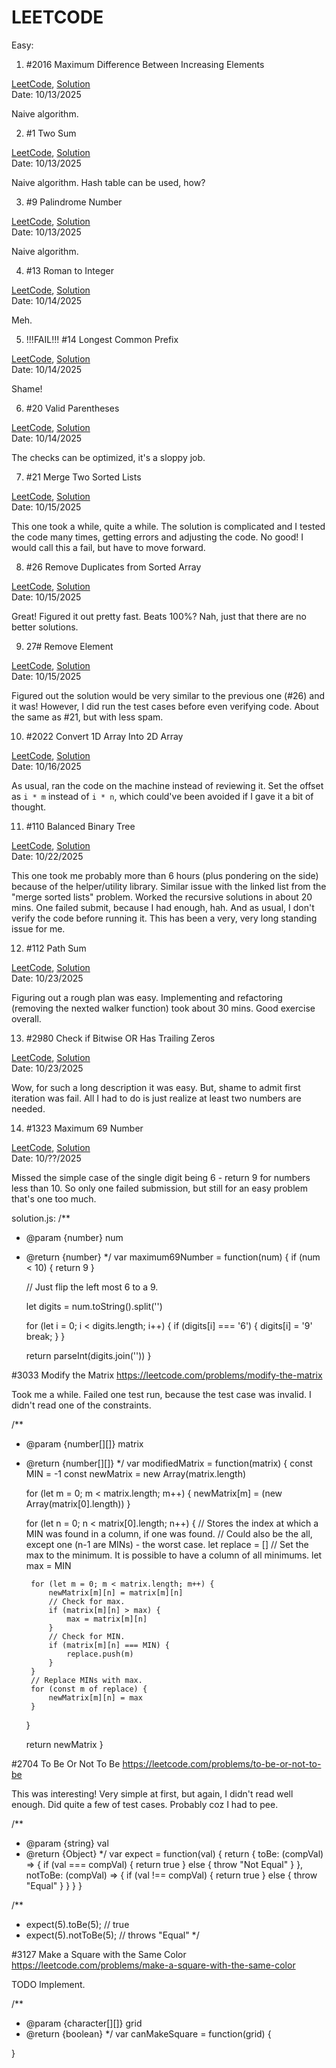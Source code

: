 
LEETCODE
========

Easy:

1. #2016 Maximum Difference Between Increasing Elements

[LeetCode](https://leetcode.com/problems/maximum-difference-between-increasing-elements/),
[Solution](./solutions/2016/solution.js)\
Date: 10/13/2025

Naive algorithm.

2. #1 Two Sum

[LeetCode](https://leetcode.com/problems/two-sum/),
[Solution](./solutions/1/solution.js)\
Date: 10/13/2025

Naive algorithm.
Hash table can be used, how?

3. #9 Palindrome Number

[LeetCode](https://leetcode.com/problems/palindrome-number),
[Solution](./solutions/9/solution.js)\
Date: 10/13/2025

Naive algorithm.

4. #13 Roman to Integer

[LeetCode](https://leetcode.com/problems/roman-to-integer),
[Solution](./solutions/13/solution.js)\
Date: 10/14/2025

Meh.

5. !!!FAIL!!! #14 Longest Common Prefix

[LeetCode](https://leetcode.com/problems/longest-common-prefix),
[Solution](./solutions/14/solution.js)\
Date: 10/14/2025

Shame!

6. #20 Valid Parentheses

[LeetCode](https://leetcode.com/problems/valid-parentheses/),
[Solution](./solutions/20/solution.js)\
Date: 10/14/2025

The checks can be optimized, it's a sloppy job.

7. #21 Merge Two Sorted Lists

[LeetCode](https://leetcode.com/problems/merge-two-sorted-lists),
[Solution](./solutions/21/solution.js)\
Date: 10/15/2025

This one took a while, quite a while. The solution is complicated and
I tested the code many times, getting errors and adjusting the code.
No good! I would call this a fail, but have to move forward.

8. #26 Remove Duplicates from Sorted Array

[LeetCode](https://leetcode.com/problems/remove-duplicates-from-sorted-array),
[Solution](./solutions/26/solution.js)\
Date: 10/15/2025

Great! Figured it out pretty fast. Beats 100%? Nah, just that there are no better solutions.

9. 27# Remove Element

[LeetCode](https://leetcode.com/problems/remove-element),
[Solution](./solutions/27/solution.js)\
Date: 10/15/2025

Figured out the solution would be very similar to the previous one (#26) and it was!
However, I did run the test cases before even verifying code. About the same as #21,
but with less spam.

10. #2022 Convert 1D Array Into 2D Array

[LeetCode](https://leetcode.com/problems/convert-1d-array-into-2d-array),
[Solution](./solutions/2022/solution.js)\
Date: 10/16/2025

As usual, ran the code on the machine instead of reviewing it.
Set the offset as `i * m` instead of `i * n`, which could've been avoided if I gave it a bit of thought.

11. #110 Balanced Binary Tree

[LeetCode](https://leetcode.com/problems/balanced-binary-tree/),
[Solution](./solutions/110/solution.js)\
Date: 10/22/2025

This one took me probably more than 6 hours (plus pondering on the side) because of the helper/utility library. Similar issue with the linked list from the "merge sorted lists" problem.
Worked the recursive solutions in about 20 mins. One failed submit, because I had enough, hah. And as usual, I don't verify the code before running it. This has been a very, very long standing issue for me.

12. #112 Path Sum

[LeetCode](https://leetcode.com/problems/path-sum/),
[Solution](./solutions/112/solution.js)\
Date: 10/23/2025

Figuring out a rough plan was easy. Implementing and refactoring (removing the nexted walker function) took about 30 mins.
Good exercise overall.

13. #2980 Check if Bitwise OR Has Trailing Zeros

[LeetCode](https://leetcode.com/problems/check-if-bitwise-or-has-trailing-zeros),
[Solution](./solutions/2980/solution.js)\
Date: 10/23/2025

Wow, for such a long description it was easy. But, shame to admit first iteration was fail. All I had to do is just realize at least two numbers are needed.

14. #1323 Maximum 69 Number

[LeetCode](https://leetcode.com/problems/maximum-69-number),
[Solution](./solutions/1323/solution.js)\
Date: 10/??/2025

Missed the simple case of the single digit being 6 - return 9 for numbers less than 10.
So only one failed submission, but still for an easy problem that's one too much.

solution.js:
/**
 * @param {number} num
 * @return {number}
 */
var maximum69Number  = function(num) {
    if (num < 10) {
        return 9
    }

    // Just flip the left most 6 to a 9.

    let digits = num.toString().split('')

    for (let i = 0; i < digits.length; i++) {
        if (digits[i] === '6') {
            digits[i] = '9'
            break;
        }
    }

    return parseInt(digits.join(''))
}

#3033 Modify the Matrix
https://leetcode.com/problems/modify-the-matrix

Took me a while. Failed one test run, because the test case was invalid. I didn't read one of the constraints.

/**
 * @param {number[][]} matrix
 * @return {number[][]}
 */
var modifiedMatrix = function(matrix) {
    const MIN = -1
    const newMatrix = new Array(matrix.length)

    for (let m = 0; m < matrix.length; m++) {
        newMatrix[m] = (new Array(matrix[0].length))
    }

    for (let n = 0; n < matrix[0].length; n++) {
        // Stores the index at which a MIN was found in a column, if one was found.
        // Could also be the all, except one (n-1 are MINs) - the worst case.
        let replace = []
        // Set the max to the minimum. It is possible to have a column of all minimums.
        let max = MIN

        for (let m = 0; m < matrix.length; m++) {
            newMatrix[m][n] = matrix[m][n]
            // Check for max.
            if (matrix[m][n] > max) {
                max = matrix[m][n]
            }
            // Check for MIN.
            if (matrix[m][n] === MIN) {
                replace.push(m)
            }
        }
        // Replace MINs with max. 
        for (const m of replace) {
            newMatrix[m][n] = max
        }
    }

    return newMatrix
}

#2704 To Be Or Not To Be
https://leetcode.com/problems/to-be-or-not-to-be

This was interesting! Very simple at first, but again, I didn't read well enough. Did quite a few of test cases. Probably coz I had to pee.

/**
 * @param {string} val
 * @return {Object}
 */
var expect = function(val) {
    return {
        toBe: (compVal) => {
            if (val === compVal) {
                return true
            } else {
                throw "Not Equal"
            }
        },
        notToBe: (compVal) => {
            if (val !== compVal) {
                return true
            } else {
                throw "Equal"
            }
        }
    }
}

/**
 * expect(5).toBe(5); // true
 * expect(5).notToBe(5); // throws "Equal"
 */

#3127 Make a Square with the Same Color
https://leetcode.com/problems/make-a-square-with-the-same-color

TODO Implement.

/**
 * @param {character[][]} grid
 * @return {boolean}
 */
var canMakeSquare = function(grid) {
    
}
